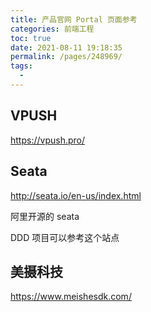 ```yaml
---
title: 产品官网 Portal 页面参考
categories: 前端工程
toc: true
date: 2021-08-11 19:18:35
permalink: /pages/248969/
tags: 
  - 
---
```




##  VPUSH

https://vpush.pro/



## Seata

http://seata.io/en-us/index.html

阿里开源的 seata 

DDD 项目可以参考这个站点 



## 美摄科技

https://www.meishesdk.com/



